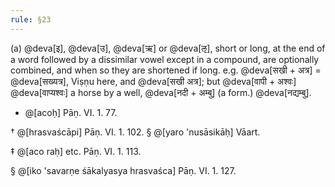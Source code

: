 ```yaml
---
rule: §23
---
```


(a) @deva[इ], @deva[उ], @deva[ऋ] or @deva[ऌ], short or long, at the end of a word followed by a dissimilar vowel except in a compound, are optionally combined, and when so they are shortened if long. e.g. @deva[सखी + अत्र] = @deva[सख्यत्र], Viṣṇu here, and @deva[सखी अत्र]; but @deva[वापी + अश्वः] @deva[वाप्यश्वः] a horse by a well, @deva[नदी + अम्बु] (a form.) @deva[नद्यम्बु].

* @[acoḥ] Pāṇ. VI. 1. 77.

† @[hrasvaścāpi] Pāṇ. VI. 1. 102. § @[yaro 'nusāsikāḥ] Vāart.

‡ @[aco raḥ] etc. Pāṇ. VI. 1. 113.

§ @[iko 'savarṇe śākalyasya hrasvaśca] Pāṇ. VI. 1. 127.